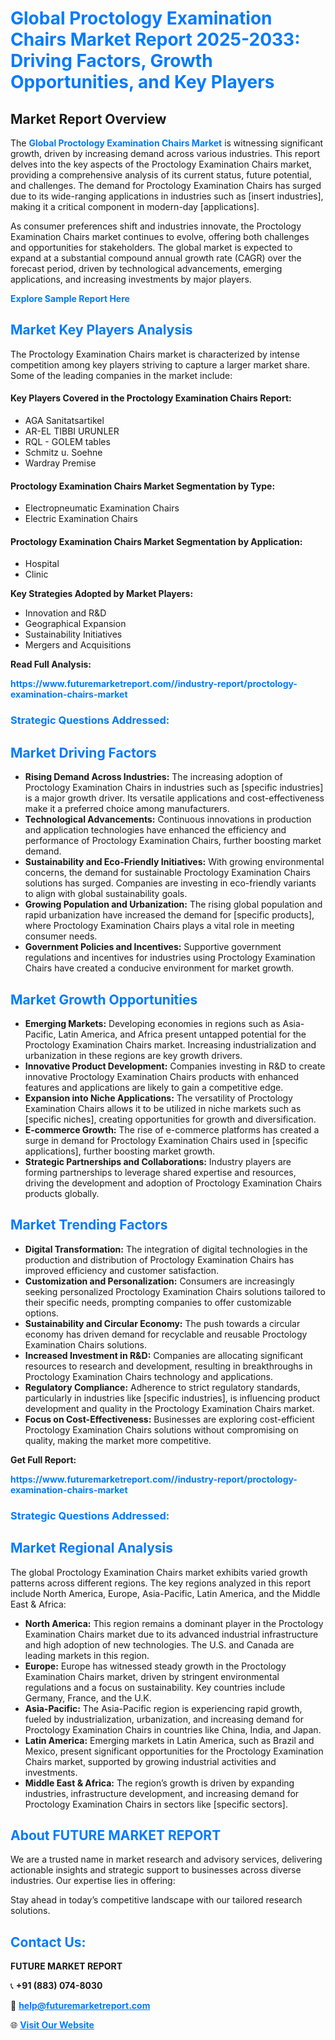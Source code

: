 <h1 style="color: #007BFF;">Global Proctology Examination Chairs Market Report 2025-2033: Driving Factors, Growth Opportunities, and Key Players</h1>

<section id="overview">
<h2>Market Report Overview</h2>
<p>The <a href="https://www.futuremarketreport.com//industry-report/proctology-examination-chairs-market" style="color: #007BFF; text-decoration: none;"><strong>Global Proctology Examination Chairs Market</strong></a> is witnessing significant growth, driven by increasing demand across various industries. This report delves into the key aspects of the Proctology Examination Chairs market, providing a comprehensive analysis of its current status, future potential, and challenges. The demand for Proctology Examination Chairs has surged due to its wide-ranging applications in industries such as [insert industries], making it a critical component in modern-day [applications].</p>
<p>As consumer preferences shift and industries innovate, the Proctology Examination Chairs market continues to evolve, offering both challenges and opportunities for stakeholders. The global market is expected to expand at a substantial compound annual growth rate (CAGR) over the forecast period, driven by technological advancements, emerging applications, and increasing investments by major players.</p>
</section>

<section id="overview">
<p><a href="https://www.futuremarketreport.com//request-sample/reportId=55714" style="color: #007BFF; text-decoration: none;"><strong>Explore Sample Report Here</strong></a></p>
</section>

<section id="key-players">
<h2 style="color: #007BFF;">Market Key Players Analysis</h2>
<p>The Proctology Examination Chairs market is characterized by intense competition among key players striving to capture a larger market share. Some of the leading companies in the market include:</p>
<h4>Key Players Covered in the Proctology Examination Chairs Report:</h4>
<ul><li>AGA Sanitatsartikel</li><li>AR-EL TIBBI URUNLER</li><li>RQL - GOLEM tables</li><li>Schmitz u. Soehne</li><li>Wardray Premise</li></ul>
<h4>Proctology Examination Chairs Market Segmentation by Type:</h4>
<ul><li>Electropneumatic Examination Chairs</li><li>Electric Examination Chairs</li></ul>

<h4>Proctology Examination Chairs Market Segmentation by Application:</h4>
<ul><li>Hospital</li><li>Clinic</li></ul>
<p><strong>Key Strategies Adopted by Market Players:</strong></p>
<ul>
<li>Innovation and R&D</li>
<li>Geographical Expansion</li>
<li>Sustainability Initiatives</li>
<li>Mergers and Acquisitions</li>
</ul>
</section>

<section>
<p><strong>Read Full Analysis: </strong></p><a href="https://www.futuremarketreport.com//industry-report/proctology-examination-chairs-market" style="color: #007BFF; text-decoration: none;"><strong>https://www.futuremarketreport.com//industry-report/proctology-examination-chairs-market</strong></a>
<h3 style="color: #007BFF;">Strategic Questions Addressed:</h3>
</section>

<section id="driving-factors">
<h2 style="color: #007BFF;">Market Driving Factors</h2>
<ul>
<li><strong>Rising Demand Across Industries:</strong> The increasing adoption of Proctology Examination Chairs in industries such as [specific industries] is a major growth driver. Its versatile applications and cost-effectiveness make it a preferred choice among manufacturers.</li>
<li><strong>Technological Advancements:</strong> Continuous innovations in production and application technologies have enhanced the efficiency and performance of Proctology Examination Chairs, further boosting market demand.</li>
<li><strong>Sustainability and Eco-Friendly Initiatives:</strong> With growing environmental concerns, the demand for sustainable Proctology Examination Chairs solutions has surged. Companies are investing in eco-friendly variants to align with global sustainability goals.</li>
<li><strong>Growing Population and Urbanization:</strong> The rising global population and rapid urbanization have increased the demand for [specific products], where Proctology Examination Chairs plays a vital role in meeting consumer needs.</li>
<li><strong>Government Policies and Incentives:</strong> Supportive government regulations and incentives for industries using Proctology Examination Chairs have created a conducive environment for market growth.</li>
</ul>
</section>

<section id="growth-opportunities">
<h2 style="color: #007BFF;">Market Growth Opportunities</h2>
<ul>
<li><strong>Emerging Markets:</strong> Developing economies in regions such as Asia-Pacific, Latin America, and Africa present untapped potential for the Proctology Examination Chairs market. Increasing industrialization and urbanization in these regions are key growth drivers.</li>
<li><strong>Innovative Product Development:</strong> Companies investing in R&D to create innovative Proctology Examination Chairs products with enhanced features and applications are likely to gain a competitive edge.</li>
<li><strong>Expansion into Niche Applications:</strong> The versatility of Proctology Examination Chairs allows it to be utilized in niche markets such as [specific niches], creating opportunities for growth and diversification.</li>
<li><strong>E-commerce Growth:</strong> The rise of e-commerce platforms has created a surge in demand for Proctology Examination Chairs used in [specific applications], further boosting market growth.</li>
<li><strong>Strategic Partnerships and Collaborations:</strong> Industry players are forming partnerships to leverage shared expertise and resources, driving the development and adoption of Proctology Examination Chairs products globally.</li>
</ul>
</section>

<section id="trending-factors">
<h2 style="color: #007BFF;">Market Trending Factors</h2>
<ul>
<li><strong>Digital Transformation:</strong> The integration of digital technologies in the production and distribution of Proctology Examination Chairs has improved efficiency and customer satisfaction.</li>
<li><strong>Customization and Personalization:</strong> Consumers are increasingly seeking personalized Proctology Examination Chairs solutions tailored to their specific needs, prompting companies to offer customizable options.</li>
<li><strong>Sustainability and Circular Economy:</strong> The push towards a circular economy has driven demand for recyclable and reusable Proctology Examination Chairs solutions.</li>
<li><strong>Increased Investment in R&D:</strong> Companies are allocating significant resources to research and development, resulting in breakthroughs in Proctology Examination Chairs technology and applications.</li>
<li><strong>Regulatory Compliance:</strong> Adherence to strict regulatory standards, particularly in industries like [specific industries], is influencing product development and quality in the Proctology Examination Chairs market.</li>
<li><strong>Focus on Cost-Effectiveness:</strong> Businesses are exploring cost-efficient Proctology Examination Chairs solutions without compromising on quality, making the market more competitive.</li>
</ul>
</section>

<section>
<p><strong>Get Full Report: </strong></p><a href="https://www.futuremarketreport.com//industry-report/proctology-examination-chairs-market" style="color: #007BFF; text-decoration: none;"><strong>https://www.futuremarketreport.com//industry-report/proctology-examination-chairs-market</strong></a>
<h3 style="color: #007BFF;">Strategic Questions Addressed:</h3>
</section>


<section id="regional-analysis">
<h2 style="color: #007BFF;">Market Regional Analysis</h2>
<p>The global Proctology Examination Chairs market exhibits varied growth patterns across different regions. The key regions analyzed in this report include North America, Europe, Asia-Pacific, Latin America, and the Middle East & Africa:</p>
<ul>
<li><strong>North America:</strong> This region remains a dominant player in the Proctology Examination Chairs market due to its advanced industrial infrastructure and high adoption of new technologies. The U.S. and Canada are leading markets in this region.</li>
<li><strong>Europe:</strong> Europe has witnessed steady growth in the Proctology Examination Chairs market, driven by stringent environmental regulations and a focus on sustainability. Key countries include Germany, France, and the U.K.</li>
<li><strong>Asia-Pacific:</strong> The Asia-Pacific region is experiencing rapid growth, fueled by industrialization, urbanization, and increasing demand for Proctology Examination Chairs in countries like China, India, and Japan.</li>
<li><strong>Latin America:</strong> Emerging markets in Latin America, such as Brazil and Mexico, present significant opportunities for the Proctology Examination Chairs market, supported by growing industrial activities and investments.</li>
<li><strong>Middle East & Africa:</strong> The region’s growth is driven by expanding industries, infrastructure development, and increasing demand for Proctology Examination Chairs in sectors like [specific sectors].</li>
</ul>
</section>

<footer>
<h2 style="color: #007BFF;">About FUTURE MARKET REPORT</h2>
<p>We are a trusted name in market research and advisory services, delivering actionable insights and strategic support to businesses across diverse industries. Our expertise lies in offering:</p>

<p>Stay ahead in today’s competitive landscape with our tailored research solutions.</p>

<h2 style="color: #007BFF;">Contact Us:</h2>
<p><strong>FUTURE MARKET REPORT</strong></p>
<p>📞 <strong>+91 (883) 074-8030</strong></p>
<p>📧 <strong><a href="mailto:help@futuremarketreport.com" style="color: #007BFF;">help@futuremarketreport.com</a></strong></p>
<p>🌐 <strong><a href="https://www.futuremarketreport.com/" style="color: #007BFF;">Visit Our Website</a></strong></p>
</footer>